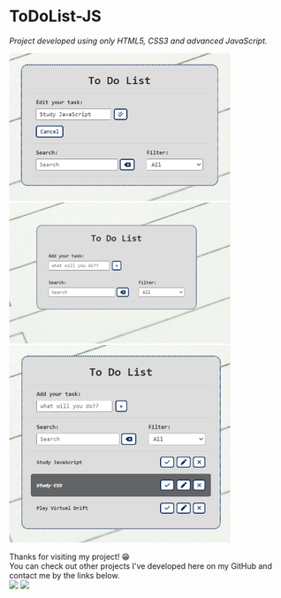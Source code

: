 ﻿# ToDoList-JS

<i>Project developed using only HTML5, CSS3 and advanced JavaScript.</i>

<img width="400em" src="./src/img/3rd.png">
<img width="400em" src="./src/img/1st.png">
<img width="400em" src="./src/img/2nd.png">

Thanks for visiting my project! 😁
<br>
You can check out other projects I've developed here on my GitHub and contact me by the links below.
<br>
<a href = "mailto:joaoaccastro@gmail.com"><img src="https://img.shields.io/badge/-Gmail-%23333?style=for-the-badge&logo=gmail&logoColor=white" target="_blank"></a>
<a href="https://www.linkedin.com/in/joao-ac-castro" target="_blank"><img src="https://img.shields.io/badge/-LinkedIn-%230077B5?style=for-the-badge&logo=linkedin&logoColor=white" target="_blank"></a>
